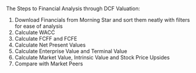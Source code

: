 The Steps to Financial Analysis through DCF Valuation:
1) Download Financials from Morning Star and sort them neatly with filters for ease of analysis
2) Calculate WACC
3) Calculate FCFF and FCFE
4) Calculate Net Present Values
5) Calculate Enterprise Value and Terminal Value
6) Calculate Market Value, Intrinsic Value and Stock Price Upsides
7) Compare with Market Peers
